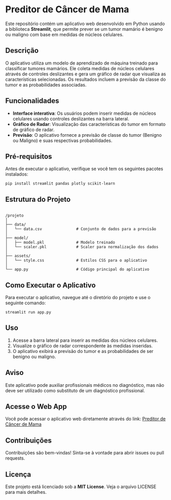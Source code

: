 <h1>Preditor de Câncer de Mama</h1>

<p>Este repositório contém um aplicativo web desenvolvido em Python usando a biblioteca <strong>Streamlit</strong>, que permite prever se um tumor mamário é benigno ou maligno com base em medidas de núcleos celulares.</p>

<h2>Descrição</h2>

<p>O aplicativo utiliza um modelo de aprendizado de máquina treinado para classificar tumores mamários. Ele coleta medidas de núcleos celulares através de controles deslizantes e gera um gráfico de radar que visualiza as características selecionadas. Os resultados incluem a previsão da classe do tumor e as probabilidades associadas.</p>

<h2>Funcionalidades</h2>
<ul>
    <li><strong>Interface interativa</strong>: Os usuários podem inserir medidas de núcleos celulares usando controles deslizantes na barra lateral.</li>
    <li><strong>Gráfico de Radar</strong>: Visualização das características do tumor em formato de gráfico de radar.</li>
    <li><strong>Previsão</strong>: O aplicativo fornece a previsão de classe do tumor (Benigno ou Maligno) e suas respectivas probabilidades.</li>
</ul>

<h2>Pré-requisitos</h2>

<p>Antes de executar o aplicativo, verifique se você tem os seguintes pacotes instalados:</p>

<pre><code>pip install streamlit pandas plotly scikit-learn</code></pre>

<h2>Estrutura do Projeto</h2>

<pre><code>
/projeto
│
├── data/
│   └── data.csv               # Conjunto de dados para a previsão
│
├── model/
│   ├── model.pkl              # Modelo treinado
│   └── scaler.pkl             # Scaler para normalização dos dados
│
├── assets/
│   └── style.css              # Estilos CSS para o aplicativo
│
└── app.py                     # Código principal do aplicativo
</code></pre>

<h2>Como Executar o Aplicativo</h2>

<p>Para executar o aplicativo, navegue até o diretório do projeto e use o seguinte comando:</p>

<pre><code>streamlit run app.py</code></pre>

<h2>Uso</h2>
<ol>
    <li>Acesse a barra lateral para inserir as medidas dos núcleos celulares.</li>
    <li>Visualize o gráfico de radar correspondente às medidas inseridas.</li>
    <li>O aplicativo exibirá a previsão do tumor e as probabilidades de ser benigno ou maligno.</li>
</ol>

<h2>Aviso</h2>

<p>Este aplicativo pode auxiliar profissionais médicos no diagnóstico, mas não deve ser utilizado como substituto de um diagnóstico profissional.</p>

<h2>Acesse o Web App</h2>

<p>Você pode acessar o aplicativo web diretamente através do link: <a href="(https://cancermamadetector.streamlit.app/)">Preditor de Câncer de Mama</a></p>

<h2>Contribuições</h2>

<p>Contribuições são bem-vindas! Sinta-se à vontade para abrir issues ou pull requests.</p>

<h2>Licença</h2>

<p>Este projeto está licenciado sob a <strong>MIT License</strong>. Veja o arquivo LICENSE para mais detalhes.</p>
